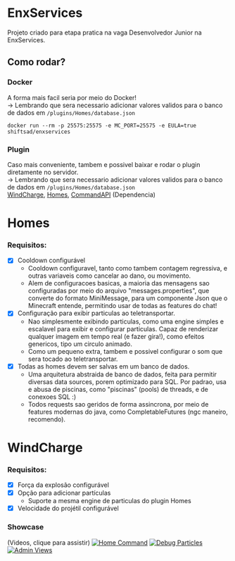 # EnxServices
Projeto criado para etapa pratica na vaga Desenvolvedor Junior na EnxServices.

## Como rodar?
### Docker
A forma mais facil seria por meio do Docker!<br>
-> Lembrando que sera necessario adicionar valores validos para o banco de dados em `/plugins/Homes/database.json`
```shell
docker run --rm -p 25575:25575 -e MC_PORT=25575 -e EULA=true shiftsad/enxservices
```
### Plugin
Caso mais conveniente, tambem e possivel baixar e rodar o plugin diretamente no servidor.<br>
-> Lembrando que sera necessario adicionar valores validos para o banco de dados em `/plugins/Homes/database.json`<br>
[WindCharge](https://file.garden/ZoTRYFZJg1bmA4WJ/WindCharge.jar),
[Homes](https://file.garden/ZoTRYFZJg1bmA4WJ/Homes.jar),
[CommandAPI](https://file.garden/ZoTRYFZJg1bmA4WJ/CommandAPI-9.5.1.jar) (Dependencia)

# Homes
### Requisitos:
- [x] Cooldown configurável
  - Cooldown configuravel, tanto como tambem contagem regressiva, 
  e outras variaveis como cancelar ao dano, ou movimento.
  - Alem de configuracoes basicas, a maioria das mensagens sao
  configuradas por meio do arquivo "messages.properties", que
  converte do formato MiniMessage, para um componente Json que
  o Minecraft entende, permitindo usar de todas as features do chat!
- [x] Configuração para exibir particulas ao teletransportar.
  - Nao simplesmente exibindo particulas, como uma engine simples
  e escalavel para exibir e configurar particulas. Capaz de renderizar
  qualquer imagem em tempo real (e fazer gira!), como efeitos genericos,
  tipo um circulo animado.
  - Como um pequeno extra, tambem e possivel configurar o som que
  sera tocado ao teletransportar.
- [x] Todas as homes devem ser salvas em um banco de dados.
  - Uma arquitetura abstraida de banco de dados, feita para permitir
  diversas data sources, porem optimizado para SQL. Por padrao, usa e
  abusa de piscinas, como "piscinas" (pools) de threads, e de conexoes SQL :)
  - Todos requests sao geridos de forma assincrona, por meio de features modernas
  do java, como CompletableFutures (ngc maneiro, recomendo).

# WindCharge
### Requisitos:
- [x] Força da explosão configurável
- [x] Opção para adicionar partículas
  - Suporte a mesma engine de particulas do plugin Homes
- [x] Velocidade do projétil configurável

### Showcase
(Videos, clique para assistir)
[![Home Command](https://file.garden/ZoTRYFZJg1bmA4WJ/home-cmds.jpg)](https://file.garden/ZoTRYFZJg1bmA4WJ/home-cmds.mp4)
[![Debug Particles](https://file.garden/ZoTRYFZJg1bmA4WJ/admin-view.jpg)](https://file.garden/ZoTRYFZJg1bmA4WJ/admin-view.mp4)
[![Admin Views](https://file.garden/ZoTRYFZJg1bmA4WJ/debug-particle.jpg)](https://file.garden/ZoTRYFZJg1bmA4WJ/debug-particle.mp4)
